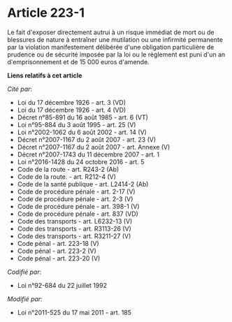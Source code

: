 # Article 223-1

Le fait d'exposer directement autrui à un risque immédiat de mort ou de blessures de nature à entraîner une mutilation ou une
infirmité permanente par la violation manifestement délibérée d'une obligation particulière    de prudence ou de sécurité
imposée par la loi ou le règlement est puni d'un an d'emprisonnement et de 15 000 euros d'amende.

**Liens relatifs à cet article**

_Cité par_:

  - Loi du 17 décembre 1926 - art. 3 (VD)
  - Loi du 17 décembre 1926 - art. 4 (VD)
  - Décret n°85-891 du 16 août 1985 - art. 6 (VT)
  - Loi n°95-884 du 3 août 1995 - art. 25 (V)
  - Loi n°2002-1062 du 6 août 2002 - art. 14 (V)
  - Décret n°2007-1167 du 2 août 2007 - art. 23 (V)
  - Décret n°2007-1167 du 2 août 2007 - art. Annexe (V)
  - Décret n°2007-1743 du 11 décembre 2007 - art. 1
  - Loi n°2016-1428 du 24 octobre 2016 - art. 5
  - Code de la route - art. R243-2 (Ab)
  - Code de la route. - art. R212-4 (V)
  - Code de la santé publique - art. L2414-2 (Ab)
  - Code de procédure pénale - art. 2-17 (V)
  - Code de procédure pénale - art. 2-3 (V)
  - Code de procédure pénale - art. 398-1 (V)
  - Code de procédure pénale - art. 837 (VD)
  - Code des transports - art. L6232-13 (V)
  - Code des transports - art. R3113-26 (V)
  - Code des transports - art. R3211-27 (V)
  - Code pénal - art. 223-18 (V)
  - Code pénal - art. 223-2 (V)
  - Code pénal - art. 223-20 (V)

_Codifié par_:

  - Loi n°92-684 du 22 juillet 1992

_Modifié par_:

  - Loi n°2011-525 du 17 mai 2011 - art. 185
